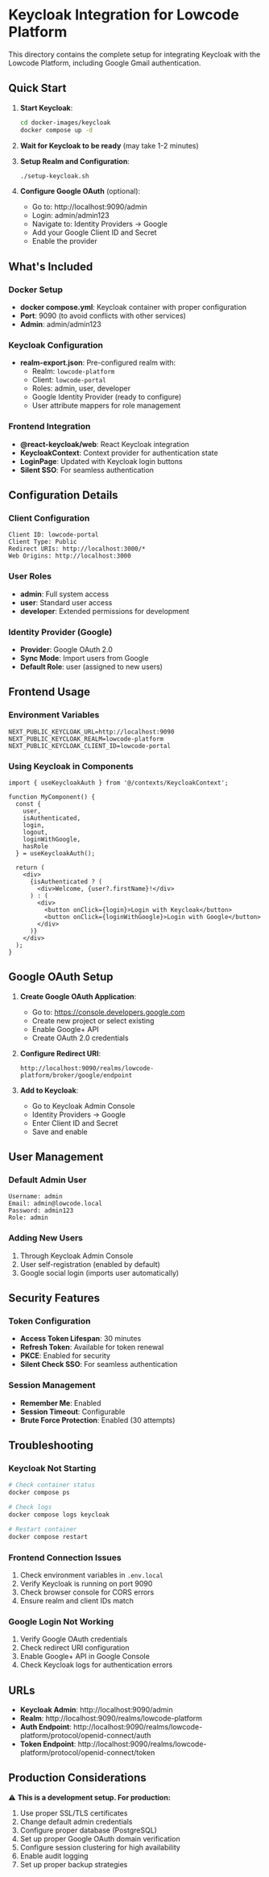 # Keycloak Integration for Lowcode Platform

This directory contains the complete setup for integrating Keycloak with the Lowcode Platform, including Google Gmail authentication.

## Quick Start

1. **Start Keycloak**:
   ```bash
   cd docker-images/keycloak
   docker compose up -d
   ```

2. **Wait for Keycloak to be ready** (may take 1-2 minutes)

3. **Setup Realm and Configuration**:
   ```bash
   ./setup-keycloak.sh
   ```

4. **Configure Google OAuth** (optional):
   - Go to: http://localhost:9090/admin
   - Login: admin/admin123
   - Navigate to: Identity Providers → Google
   - Add your Google Client ID and Secret
   - Enable the provider

## What's Included

### Docker Setup
- **docker compose.yml**: Keycloak container with proper configuration
- **Port**: 9090 (to avoid conflicts with other services)
- **Admin**: admin/admin123

### Keycloak Configuration
- **realm-export.json**: Pre-configured realm with:
  - Realm: `lowcode-platform` 
  - Client: `lowcode-portal`
  - Roles: admin, user, developer
  - Google Identity Provider (ready to configure)
  - User attribute mappers for role management

### Frontend Integration
- **@react-keycloak/web**: React Keycloak integration
- **KeycloakContext**: Context provider for authentication state
- **LoginPage**: Updated with Keycloak login buttons
- **Silent SSO**: For seamless authentication

## Configuration Details

### Client Configuration
```
Client ID: lowcode-portal
Client Type: Public
Redirect URIs: http://localhost:3000/*
Web Origins: http://localhost:3000
```

### User Roles
- **admin**: Full system access
- **user**: Standard user access  
- **developer**: Extended permissions for development

### Identity Provider (Google)
- **Provider**: Google OAuth 2.0
- **Sync Mode**: Import users from Google
- **Default Role**: user (assigned to new users)

## Frontend Usage

### Environment Variables
```env
NEXT_PUBLIC_KEYCLOAK_URL=http://localhost:9090
NEXT_PUBLIC_KEYCLOAK_REALM=lowcode-platform
NEXT_PUBLIC_KEYCLOAK_CLIENT_ID=lowcode-portal
```

### Using Keycloak in Components
```tsx
import { useKeycloakAuth } from '@/contexts/KeycloakContext';

function MyComponent() {
  const { 
    user, 
    isAuthenticated, 
    login, 
    logout, 
    loginWithGoogle,
    hasRole 
  } = useKeycloakAuth();

  return (
    <div>
      {isAuthenticated ? (
        <div>Welcome, {user?.firstName}!</div>
      ) : (
        <div>
          <button onClick={login}>Login with Keycloak</button>
          <button onClick={loginWithGoogle}>Login with Google</button>
        </div>
      )}
    </div>
  );
}
```

## Google OAuth Setup

1. **Create Google OAuth Application**:
   - Go to: https://console.developers.google.com
   - Create new project or select existing
   - Enable Google+ API
   - Create OAuth 2.0 credentials

2. **Configure Redirect URI**:
   ```
   http://localhost:9090/realms/lowcode-platform/broker/google/endpoint
   ```

3. **Add to Keycloak**:
   - Go to Keycloak Admin Console
   - Identity Providers → Google
   - Enter Client ID and Secret
   - Save and enable

## User Management

### Default Admin User
```
Username: admin
Email: admin@lowcode.local  
Password: admin123
Role: admin
```

### Adding New Users
1. Through Keycloak Admin Console
2. User self-registration (enabled by default)
3. Google social login (imports user automatically)

## Security Features

### Token Configuration
- **Access Token Lifespan**: 30 minutes
- **Refresh Token**: Available for token renewal
- **PKCE**: Enabled for security
- **Silent Check SSO**: For seamless authentication

### Session Management
- **Remember Me**: Enabled
- **Session Timeout**: Configurable
- **Brute Force Protection**: Enabled (30 attempts)

## Troubleshooting

### Keycloak Not Starting
```bash
# Check container status
docker compose ps

# Check logs
docker compose logs keycloak

# Restart container
docker compose restart
```

### Frontend Connection Issues
1. Check environment variables in `.env.local`
2. Verify Keycloak is running on port 9090
3. Check browser console for CORS errors
4. Ensure realm and client IDs match

### Google Login Not Working
1. Verify Google OAuth credentials
2. Check redirect URI configuration
3. Enable Google+ API in Google Console
4. Check Keycloak logs for authentication errors

## URLs

- **Keycloak Admin**: http://localhost:9090/admin
- **Realm**: http://localhost:9090/realms/lowcode-platform
- **Auth Endpoint**: http://localhost:9090/realms/lowcode-platform/protocol/openid-connect/auth
- **Token Endpoint**: http://localhost:9090/realms/lowcode-platform/protocol/openid-connect/token

## Production Considerations

⚠️ **This is a development setup. For production:**

1. Use proper SSL/TLS certificates
2. Change default admin credentials
3. Configure proper database (PostgreSQL)
4. Set up proper Google OAuth domain verification
5. Configure session clustering for high availability
6. Enable audit logging
7. Set up proper backup strategies